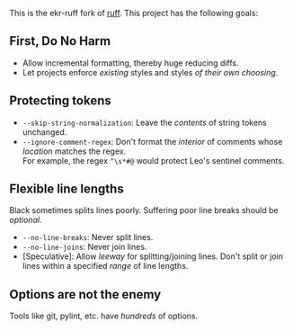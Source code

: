 This is the ekr-ruff fork of [ruff](https://github.com/rust-lang/rust). This project has the following goals:

## First, Do No Harm

- Allow incremental formatting, thereby huge reducing diffs.
- Let projects enforce *existing* styles and styles *of their own choosing*.

## Protecting tokens

- `--skip-string-normalization`: Leave the *contents* of string tokens unchanged.
- `--ignore-comment-regex`: Don't format the *interior* of comments whose *location* matches the regex.<br>
   For example, the regex `^\s*#@` would protect Leo's sentinel comments.

## Flexible line lengths

Black sometimes splits lines poorly. Suffering poor line breaks should be *optional*.

- `--no-line-breaks`: Never split lines.
- `--no-line-joins`: Never join lines.
- [Speculative]: Allow *leeway* for splitting/joining lines.
  Don't split or join lines within a specified *range* of line lengths.

## Options are not the enemy

Tools like git, pylint, etc. have *hundreds* of options.